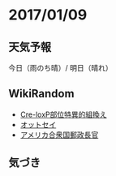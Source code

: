 # 2017/01/09

## 天気予報

今日（雨のち晴）/ 明日（晴れ）

## WikiRandom

* [Cre-loxP部位特異的組換え](https://ja.wikipedia.org/wiki/Cre-loxP%E9%83%A8%E4%BD%8D%E7%89%B9%E7%95%B0%E7%9A%84%E7%B5%84%E6%8F%9B%E3%81%88)
* [オットセイ](https://ja.wikipedia.org/wiki/%E3%82%AA%E3%83%83%E3%83%88%E3%82%BB%E3%82%A4)
* [アメリカ合衆国郵政長官](https://ja.wikipedia.org/wiki/%E3%82%A2%E3%83%A1%E3%83%AA%E3%82%AB%E5%90%88%E8%A1%86%E5%9B%BD%E9%83%B5%E6%94%BF%E9%95%B7%E5%AE%98)

## 気づき

